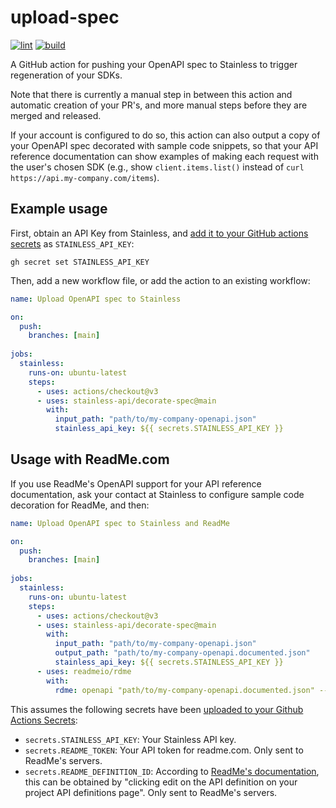 # upload-spec

[![lint](https://github.com/stainless-api/upload-openapi-spec-action/actions/workflows/lint.yml/badge.svg)](https://github.com/stainless-api/upload-openapi-spec-action/actions/workflows/lint.yml)
[![build](https://github.com/stainless-api/upload-openapi-spec-action/actions/workflows/build.yml/badge.svg)](https://github.com/stainless-apiupload-openapi-spec-action/actions/workflows/build.yml)

A GitHub action for pushing your OpenAPI spec to Stainless to trigger regeneration of your SDKs. 

Note that there is currently a manual step in between this action and automatic creation of your PR's, 
and more manual steps before they are merged and released.

If your account is configured to do so, this action can also output a copy of your OpenAPI spec decorated with sample code snippets,
so that your API reference documentation can show examples of making each request with the user's chosen SDK 
(e.g., show `client.items.list()` instead of `curl https://api.my-company.com/items`). 

## Example usage

First, obtain an API Key from Stainless, and [add it to your GitHub actions secrets](https://docs.github.com/actions/security-guides/encrypted-secrets%23creating-encrypted-secrets-for-a-repository?tool=cli#creating-encrypted-secrets-for-a-repository) as `STAINLESS_API_KEY`:

```
gh secret set STAINLESS_API_KEY
```

Then, add a new workflow file, or add the action to an existing workflow:

```yaml
name: Upload OpenAPI spec to Stainless

on:
  push:
    branches: [main]
      
jobs:
  stainless:
    runs-on: ubuntu-latest
    steps:
      - uses: actions/checkout@v3
      - uses: stainless-api/decorate-spec@main
        with:
          input_path: "path/to/my-company-openapi.json"
          stainless_api_key: ${{ secrets.STAINLESS_API_KEY }}
```

## Usage with ReadMe.com

If you use ReadMe's OpenAPI support for your API reference documentation, 
ask your contact at Stainless to configure sample code decoration for ReadMe, 
and then:

```yaml
name: Upload OpenAPI spec to Stainless and ReadMe

on:
  push:
    branches: [main]
      
jobs:
  stainless:
    runs-on: ubuntu-latest
    steps:
      - uses: actions/checkout@v3
      - uses: stainless-api/decorate-spec@main
        with:
          input_path: "path/to/my-company-openapi.json"
          output_path: "path/to/my-company-openapi.documented.json"
          stainless_api_key: ${{ secrets.STAINLESS_API_KEY }}
      - uses: readmeio/rdme
        with:
          rdme: openapi "path/to/my-company-openapi.documented.json" --key=${{ secrets.README_TOKEN }} --id=${{ secrets.README_DEFINITION_ID }}
```

This assumes the following secrets have been [uploaded to your Github Actions Secrets](https://docs.github.com/en/actions/security-guides/encrypted-secrets):

   - `secrets.STAINLESS_API_KEY`: Your Stainless API key.
   - `secrets.README_TOKEN`: Your API token for readme.com. Only sent to ReadMe's servers.
   - `secrets.README_DEFINITION_ID`: According to [ReadMe's documentation](https://docs.readme.com/docs/openapi#re-syncing-an-openapi-document), 
      this can be obtained by "clicking edit on the API definition on your project API definitions page". Only sent to ReadMe's servers.

